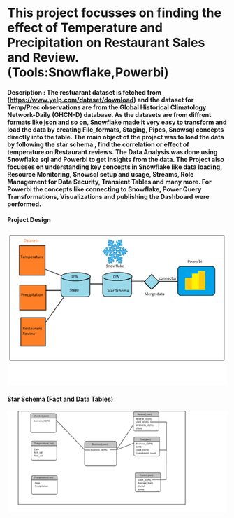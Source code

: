 # This project focusses on  finding the effect of Temperature and Precipitation on Restaurant Sales and Review.(Tools:Snowflake,Powerbi)

#### Description : The restuarant dataset is fetched from (https://www.yelp.com/dataset/download) and the dataset for Temp/Prec observations are from the Global Historical Climatology Network-Daily (GHCN-D) database. As the datasets are from diffrent formats like json and so on, Snowflake made it  very easy to transform and load the data by creating File_formats, Staging, Pipes, Snowsql concepts directly into the table. The main object of the project was to load the data by following the star schema , find the correlation or effect of temperature on Restaurant reviews. The Data Analysis was done using Snowflake sql and Powerbi to get insights from the data. The Project also focusses on understanding key concepts in Snowflake like data loading, Resource Monitoring, Snowsql setup and usage, Streams, Role Management for Data Security, Transient Tables and many more. For Powerbi the concepts like connecting to Snowflake, Power Query Transformations, Visualizations and publishing the Dashboard were performed.

 ####                         Project Design
![plot](architecture.png)
####                          Star Schema (Fact and Data Tables)
![plot](star_schema.png)
